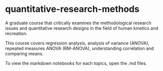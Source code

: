 # quantitative-research-methods
A graduate course that critically examines the methodological research issues and quantitative research designs in the field of human kinetics and recreation.

This course covers regression analysis, analysis of variance (ANOVA), repeated measures ANOVA (RM-ANOVA), understanding correlation and comparing means.

To view the markdown notebooks for each topics, open the .md files.

